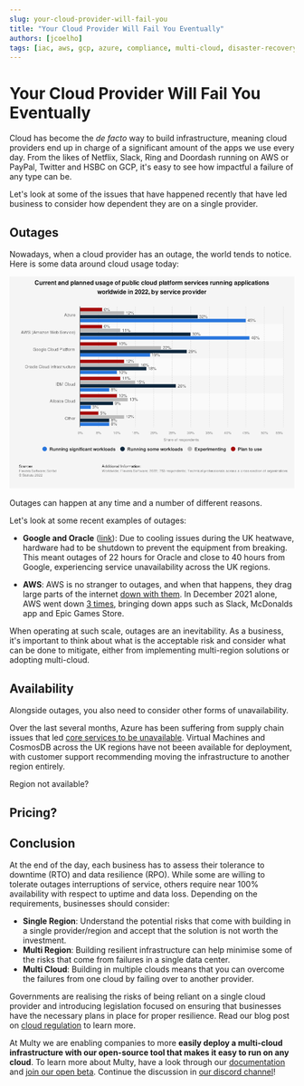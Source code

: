 ```yaml
---
slug: your-cloud-provider-will-fail-you
title: "Your Cloud Provider Will Fail You Eventually"
authors: [jcoelho]
tags: [iac, aws, gcp, azure, compliance, multi-cloud, disaster-recovery]
---
```


# Your Cloud Provider Will Fail You Eventually

Cloud has become the _de facto_ way to build infrastructure, meaning cloud providers end up in charge of a significant amount of the apps we use every day. From the likes of Netflix, Slack, Ring and Doordash running on AWS or PayPal, Twitter and HSBC on GCP, it's easy to see how impactful a failure of any type can be.

Let's look at some of the issues that have happened recently that have led business to consider how dependent they are on a single provider.

<!--truncate-->

## Outages

Nowadays, when a cloud provider has an outage, the world tends to notice. Here is some data around cloud usage today:

<div class="text--center" >

<div style={{display: 'block',marginLeft: 'auto',marginRight: 'auto',width: '80%'}}>

![cloud_usage](./cloud_usage.png)

</div>

</div>

Outages can happen at any time and a number of different reasons. 

Let's look at some recent examples of outages:
- **Google and Oracle** ([link](https://www.theregister.com/2022/07/19/google_oracle_cloud/)): Due to cooling issues during the UK heatwave, hardware had to be shutdown to prevent the equipment from breaking. This meant outages of 22 hours for Oracle and close to 40 hours from Google, experiencing service unavailability across the UK regions. 

- **AWS**: AWS is no stranger to outages, and when that happens, they drag large parts of the internet [down with them](https://www.techradar.com/news/aws-is-down-and-taken-whole-chunks-of-the-internet-with-it). In December 2021 alone, AWS went down [3 times](https://www.zdnet.com/article/aws-suffers-third-outage-of-the-month/), bringing down apps such as Slack, McDonalds app and Epic Games Store.

When operating at such scale, outages are an inevitability. As a business, it's important to think about what is the acceptable risk and consider what can be done to mitigate, either from implementing multi-region solutions or adopting multi-cloud.

## Availability

Alongside outages, you also need to consider other forms of unavailability.

Over the last several months, Azure has been suffering from supply chain issues that led [core services to be unavailable](https://www.theregister.com/2022/07/04/azure_capacity_issues/). Virtual Machines and CosmosDB across the UK regions have not beeen available for deployment, with customer support recommending moving the infrastructure to another region entirely.

Region not available?

## Pricing?

## Conclusion

At the end of the day, each business has to assess their tolerance to downtime (RTO) and data resilience (RPO). While some are willing to tolerate outages interruptions of service, others require near 100% availability with respect to uptime and data loss. Depending on the requirements, businesses should consider:

- **Single Region**: Understand the potential risks that come with building in a single provider/region and accept that the solution is not worth the investment.
- **Multi Region**: Building resilient infrastructure can help minimise some of the risks that come from failures in a single data center.
- **Multi Cloud**: Building in multiple clouds means that you can overcome the failures from one cloud by failing over to another provider. 

Governments are realising the risks of being reliant on a single cloud provider and introducing legislation focused on ensuring that businesses have the necessary plans in place for proper resilience. Read our blog post on [cloud regulation](https://docs.multy.dev/blog/cloud-regulation-&-financial-services) to learn more.

At Multy we are enabling companies to more **easily deploy a multi-cloud infrastructure with our open-source tool that makes it easy to run on any cloud**. To learn more about Multy, have a look through our [documentation](https://docs.multy.dev/introduction) and [join our open beta](https://multy.dev/#beta). Continue the discussion in [our discord channel](https://discord.com/invite/rgaKXY4tCZ)!
